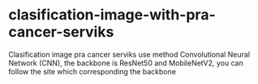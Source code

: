 # clasification-image-with-pra-cancer-serviks
Clasification image pra cancer serviks use method Convolutional Neural Network (CNN), the backbone is ResNet50 and MobileNetV2, you can follow the site which corresponding the backbone
